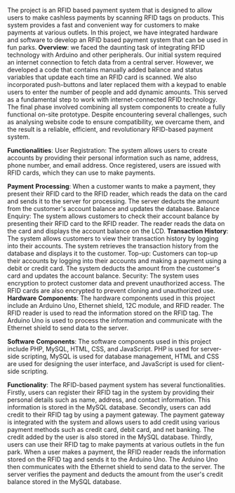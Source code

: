 The project is an RFID based payment system that is designed to allow users to 
make cashless payments by scanning RFID tags on products.
This system provides a fast and convenient way for customers to make payments 
at various outlets. In this project, we have integrated hardware and software to 
develop an RFID based payment system that can be used in fun parks.
**Overview**: 
we faced the daunting task of integrating RFID technology with Arduino and other 
peripherals. Our initial system required an internet connection to fetch data from 
a central server. However, we developed a code that contains manually added 
balance and status variables that update each time an RFID card is scanned. We 
also incorporated push-buttons and later replaced them with a keypad to enable 
users to enter the number of people and add dynamic amounts. This served as a 
fundamental step to work with internet-connected RFID technology.
The final phase involved combining all system components to create a fully 
functional on-site prototype. Despite encountering several challenges, such as 
analysing website code to ensure compatibility, we overcame them, and the 
result is a reliable, efficient, and revolutionary RFID-based payment system.

**Functionalities**: 
User Registration: The system allows users to create accounts by providing their 
personal information such as name, address, phone number, and email address. 
Once registered, users are issued with RFID cards, which they can use to make 
payments. 

**Payment** **Processing**: When a customer wants to make a payment, they present 
their RFID card to the RFID reader, which reads the data on the card and sends it 
to the server for processing. The server deducts the amount from the customer's 
account balance and updates the database. Balance Enquiry: The system allows 
customers to check their account balance by presenting their RFID card to the 
RFID reader. The reader reads the data on the card and displays the account 
balance on the LCD. 
**Transaction** **History**: 
The system allows customers to view their transaction history by logging into their 
accounts. The system retrieves the transaction history from the database and 
displays it to the customer. Top-up: Customers can top-up their accounts by 
logging into their accounts and making a payment using a debit or credit card. The 
system deducts the amount from the customer's card and updates the account 
balance. Security: 
The system uses encryption to protect customer data and prevent unauthorized 
access. The RFID cards are also encrypted to prevent cloning and unauthorized 
use.
**Hardware** **Components**: 
The hardware components used in this project include an Arduino Uno, Ethernet 
shield, 12C module, and RFID reader. The RFID reader is used to read the 
information stored on the RFID tag. The Arduino Uno is used to process the 
information and communicate with the Ethernet shield to send data to the server. 

**Software** **Components**: 
The software components used in this project include PHP, MySQL, HTML, CSS, 
and JavaScript. PHP is used for server-side scripting, MySQL is used for database 
management, 
HTML and CSS are used for designing the user interface, and JavaScript is used for 
client-side scripting.

**Functionality**: 
The RFID-based payment system has several functionalities. Firstly, users can 
register their RFID tag in the system by providing their personal details such as 
name, address, and contact information. This information is stored in the MySQL 
database. Secondly, users can add credit to their RFID tag by using a payment 
gateway. The payment gateway is integrated with the system and allows users to 
add credit using various payment methods such as credit card, debit card, and net 
banking. 
The credit added by the user is also stored in the MySQL database. Thirdly, users 
can use their RFID tag to make payments at various outlets in the fun park. When 
a user makes a payment, the RFID reader reads the information stored on the 
RFID tag and sends it to the Arduino Uno. 
The Arduino Uno then communicates with the Ethernet shield to send data to the 
server. The server verifies the payment and deducts the amount from the user's
credit balance stored in the MySQL database.

